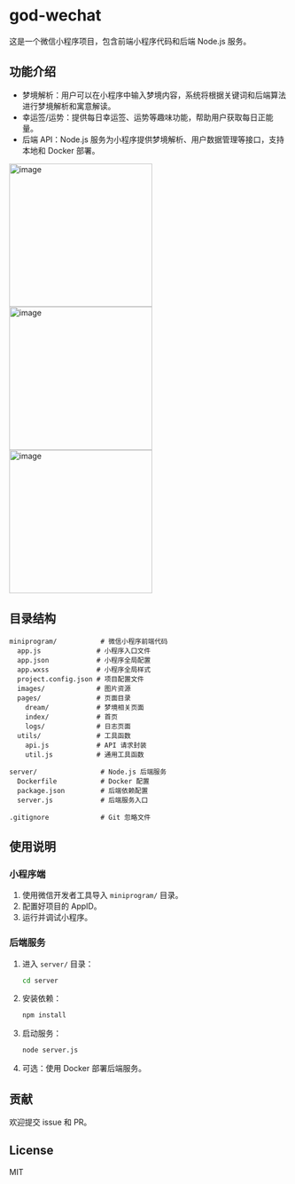 # god-wechat

这是一个微信小程序项目，包含前端小程序代码和后端 Node.js 服务。

## 功能介绍

- 梦境解析：用户可以在小程序中输入梦境内容，系统将根据关键词和后端算法进行梦境解析和寓意解读。
- 幸运签/运势：提供每日幸运签、运势等趣味功能，帮助用户获取每日正能量。
- 后端 API：Node.js 服务为小程序提供梦境解析、用户数据管理等接口，支持本地和 Docker 部署。

<img width="258" height="258" alt="image" src="https://github.com/user-attachments/assets/f42ef41a-9cba-4fa5-959d-2e53814b0980" />

<img width="258" height="258" alt="image" src="https://github.com/user-attachments/assets/f21f1c65-3e2b-4acd-a557-1b4e6c19a65d" />
<img width="258" height="258" alt="image" src="https://github.com/user-attachments/assets/3775996d-6632-41f3-a7e8-2075167b2b29" />


## 目录结构

```
miniprogram/           # 微信小程序前端代码
  app.js              # 小程序入口文件
  app.json            # 小程序全局配置
  app.wxss            # 小程序全局样式
  project.config.json # 项目配置文件
  images/             # 图片资源
  pages/              # 页面目录
    dream/            # 梦境相关页面
    index/            # 首页
    logs/             # 日志页面
  utils/              # 工具函数
    api.js            # API 请求封装
    util.js           # 通用工具函数

server/                # Node.js 后端服务
  Dockerfile           # Docker 配置
  package.json         # 后端依赖配置
  server.js            # 后端服务入口

.gitignore             # Git 忽略文件
```

## 使用说明

### 小程序端
1. 使用微信开发者工具导入 `miniprogram/` 目录。
2. 配置好项目的 AppID。
3. 运行并调试小程序。

### 后端服务
1. 进入 `server/` 目录：
   ```bash
   cd server
   ```
2. 安装依赖：
   ```bash
   npm install
   ```
3. 启动服务：
   ```bash
   node server.js
   ```
4. 可选：使用 Docker 部署后端服务。

## 贡献
欢迎提交 issue 和 PR。

## License
MIT
